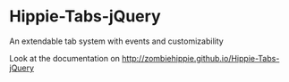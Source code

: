 Hippie-Tabs-jQuery
==================

An extendable tab system with events and customizability

Look at the documentation on 
http://zombiehippie.github.io/Hippie-Tabs-jQuery
